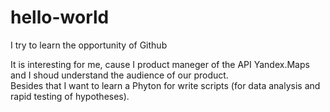 # hello-world
I try to learn the opportunity of Github

It is interesting for me, cause I product maneger of the API Yandex.Maps and I shoud understand the audience of our product.  
Besides that I want to learn a Phyton for write scripts (for data analysis and rapid testing of hypotheses).
